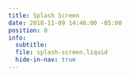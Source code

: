 ```yaml
---
title: Splash Screen
date: 2018-11-09 14:46:00 -05:00
position: 0
info:
  subtitle: 
  file: splash-screen.liquid
  hide-in-nav: true
---
```


